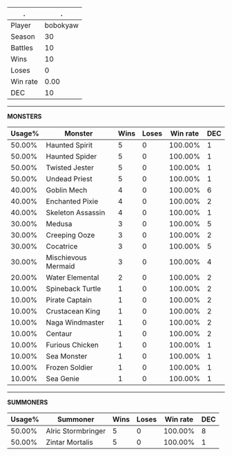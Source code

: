 .|.
|-|-
Player|bobokyaw
Season|30
Battles|10
Wins|10
Loses|0
Win rate|0.00
DEC|10

---
**MONSTERS**

Usage%|Monster|Wins|Loses|Win rate|DEC|
-|-|-|-|-|-|
50.00%|Haunted Spirit|5|0|100.00%|1|
50.00%|Haunted Spider|5|0|100.00%|1|
50.00%|Twisted Jester|5|0|100.00%|1|
50.00%|Undead Priest|5|0|100.00%|1|
40.00%|Goblin Mech|4|0|100.00%|6|
40.00%|Enchanted Pixie|4|0|100.00%|2|
40.00%|Skeleton Assassin|4|0|100.00%|1|
30.00%|Medusa|3|0|100.00%|5|
30.00%|Creeping Ooze|3|0|100.00%|2|
30.00%|Cocatrice|3|0|100.00%|5|
30.00%|Mischievous Mermaid|3|0|100.00%|4|
20.00%|Water Elemental|2|0|100.00%|2|
10.00%|Spineback Turtle|1|0|100.00%|2|
10.00%|Pirate Captain|1|0|100.00%|2|
10.00%|Crustacean King|1|0|100.00%|2|
10.00%|Naga Windmaster|1|0|100.00%|2|
10.00%|Centaur|1|0|100.00%|2|
10.00%|Furious Chicken|1|0|100.00%|1|
10.00%|Sea Monster|1|0|100.00%|1|
10.00%|Frozen Soldier|1|0|100.00%|1|
10.00%|Sea Genie|1|0|100.00%|1|

---
**SUMMONERS**

Usage%|Summoner|Wins|Loses|Win rate|DEC|
-|-|-|-|-|-|
50.00%|Alric Stormbringer|5|0|100.00%|8|
50.00%|Zintar Mortalis|5|0|100.00%|1|
